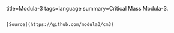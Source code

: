 title=Modula-3
tags=language
summary=Critical Mass Modula-3.
~~~~~~

[Source](https://github.com/modula3/cm3)


